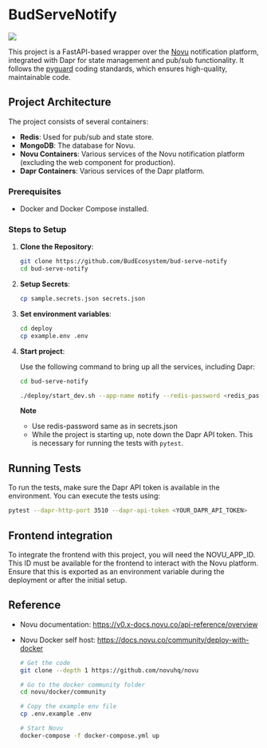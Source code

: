 # BudServeNotify

![](https://badgen.net/badge/PyGuard/verified/green)

This project is a FastAPI-based wrapper over the [Novu](https://v0.x-docs.novu.co/getting-started/introduction) notification platform, integrated with Dapr for state management and pub/sub functionality. It follows the [pyguard](https://github.com/BudEcosystem/bud-microframe-pyguard) coding standards, which ensures high-quality, maintainable code.

## Project Architecture

The project consists of several containers:

- **Redis**: Used for pub/sub and state store.
- **MongoDB**: The database for Novu.
- **Novu Containers**: Various services of the Novu notification platform (excluding the web component for production).
- **Dapr Containers**: Various services of the Dapr platform.
  
### Prerequisites

- Docker and Docker Compose installed.

### Steps to Setup

1. **Clone the Repository**:
    ```bash
    git clone https://github.com/BudEcosystem/bud-serve-notify
    cd bud-serve-notify
    ```
2. **Setup Secrets**:
    ```bash
    cp sample.secrets.json secrets.json
    ```
3. **Set environment variables**:
    ```bash
    cd deploy
    cp example.env .env
    ```
4. **Start project**:
    
    Use the following command to bring up all the services, including Dapr:
    ```bash
    cd bud-serve-notify

    ./deploy/start_dev.sh --app-name notify --redis-password <redis_password> --build
    ```
    **Note**
    - Use redis-password same as in secrets.json
    - While the project is starting up, note down the Dapr API token. This is necessary for running the tests with `pytest`.


## Running Tests

To run the tests, make sure the Dapr API token is available in the environment. You can execute the tests using:

```bash
pytest --dapr-http-port 3510 --dapr-api-token <YOUR_DAPR_API_TOKEN>
```

## Frontend integration

To integrate the frontend with this project, you will need the NOVU_APP_ID. This ID must be available for the frontend to interact with the Novu platform. Ensure that this is exported as an environment variable during the deployment or after the initial setup.


## Reference

- Novu documentation: https://v0.x-docs.novu.co/api-reference/overview
- Novu Docker self host: https://docs.novu.co/community/deploy-with-docker

    ```bash
    # Get the code
    git clone --depth 1 https://github.com/novuhq/novu

    # Go to the docker community folder
    cd novu/docker/community

    # Copy the example env file
    cp .env.example .env

    # Start Novu
    docker-compose -f docker-compose.yml up
    ```
